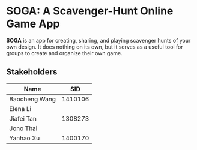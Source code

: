 # SOGA: A Scavenger-Hunt Online Game App
**SOGA**  is an app for creating, sharing, and playing scavenger hunts of your own design. It does nothing on its own, but it serves as a useful tool for groups to create and organize their own game.



## Stakeholders

| Name          | SID     |
| ------------- | ------- |
| Baocheng Wang | 1410106 |
| Elena Li      |         |
| Jiafei Tan    | 1308273 |
| Jono Thai     |         |
| Yanhao Xu     | 1400170 |

